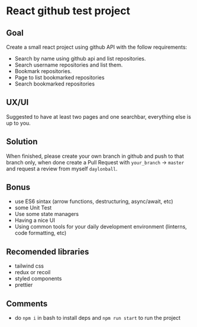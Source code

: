 # React github test project

## Goal

Create a small react project using github API with the follow requirements:

- Search by name using github api and list repositories.
- Search username repositories and list them.
- Bookmark repositories.
- Page to list bookmarked repositories
- Search bookmarked repositories

## UX/UI

Suggested to have at least two pages and one searchbar, everything else is up to you.

## Solution

When finished, please create your own branch in github and push to that branch only,
when done create a Pull Request with `your_branch` -> `master` and request a review from myself `daylonball`.

## Bonus

- use ES6 sintax (arrow functions, destructuring, async/await, etc)
- some Unit Test
- Use some state managers
- Having a nice UI
- Using common tools for your daily development environment (linterns, code formatting, etc)

## Recomended libraries

- tailwind css
- redux or recoil
- styled components
- prettier

## Comments

- do `npm i` in bash to install deps and `npm run start` to run the project
